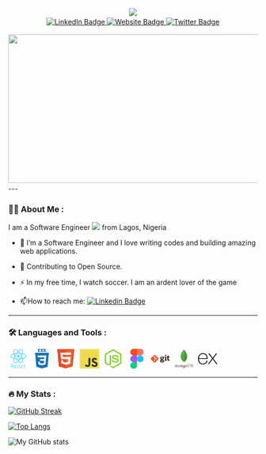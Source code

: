 <div id="header" align="center">
  <img src="https://media.giphy.com/media/1sgetPM00wWqJpVUTl/giphy.gif" width="100"/>
  <div id="badges">
  <a href="https://www.linkedin.com/in/mary-shodiya/">
    <img src="https://img.shields.io/badge/LinkedIn-blue?style=for-the-badge&logo=linkedin&logoColor=white" alt="LinkedIn Badge"/>
  </a>
  <a href="https://maryshodiya.netlify.app">
    <img src="https://img.shields.io/badge/Portfolio-purple?style=for-the-badge&logo=browser&logoColor=white" alt="Website Badge"/>
  </a>
  <a href="https://www.twitter.com/addvokeight">
    <img src="https://img.shields.io/badge/Twitter-blue?style=for-the-badge&logo=twitter&logoColor=white" alt="Twitter Badge"/>
  </a>
</div>
  <img src="https://komarev.com/ghpvc/?username=MaryShodiya&style=flat-square&color=blue" alt=""/>
</div>
<div align="center">
  <img src="https://media.giphy.com/media/kKIe6QfHgeL8zZVH6V/giphy.gif" width="600" height="300"/>
</div>
---

### :woman_technologist: About Me :

I am a Software Engineer <img src="https://media.giphy.com/media/WUlplcMpOCEmTGBtBW/giphy.gif" width="30"> from Lagos, Nigeria

- :telescope: I’m a Software Engineer and I love writing codes and building amazing web applications.

- :seedling: Contributing to Open Source.

- :zap: In my free time, I watch soccer. I am an ardent lover of the game

- :mailbox:How to reach me: [![Linkedin Badge](https://img.shields.io/badge/-LinkedIn-blue?style=flat&logo=Linkedin&logoColor=white)](https://www.linkedin.com/in/mary-shodiya)

---

### :hammer_and_wrench: Languages and Tools :

<div>
  
  <img src="https://github.com/devicons/devicon/blob/master/icons/react/react-original-wordmark.svg" title="React" alt="React" width="40" height="40"/>&nbsp;
  <img src="https://github.com/devicons/devicon/blob/master/icons/css3/css3-plain-wordmark.svg"  title="CSS3" alt="CSS" width="40" height="40"/>&nbsp;
  <img src="https://github.com/devicons/devicon/blob/master/icons/html5/html5-original.svg" title="HTML5" alt="HTML" width="40" height="40"/>&nbsp;
  <img src="https://github.com/devicons/devicon/blob/master/icons/javascript/javascript-original.svg" title="JavaScript" alt="JavaScript" width="40" height="40"/>&nbsp;
  <img src="https://github.com/devicons/devicon/blob/master/icons/nodejs/nodejs-original.svg" title="NodeJS" alt="NodeJS" width="40" height="40"/>&nbsp;
  <img src="https://github.com/devicons/devicon/blob/master/icons/figma/figma-original.svg" title="FIGMA" alt="FIGMA" width="40" height="40"/>&nbsp;
  <img src="https://github.com/devicons/devicon/blob/master/icons/git/git-original-wordmark.svg" title="Git" alt="Git" width="40" height="40"/>&nbsp;
  <img src="https://github.com/devicons/devicon/blob/master/icons/mongodb/mongodb-original-wordmark.svg" title="MongoDB" alt="MongoDb" width="40" height="40"/>&nbsp;
<img src="https://github.com/devicons/devicon/blob/master/icons/express/express-original.svg" title="Express" alt="Express" width="40" height="40"/>&nbsp;

</div>

---

### :fire: My Stats :
[![GitHub Streak](http://github-readme-streak-stats.herokuapp.com?user=MaryShodiya&theme=dark&background=000000)](https://git.io/streak-stats)

[![Top Langs](https://github-readme-stats.vercel.app/api/top-langs/?username=MaryShodiya&layout=compact&theme=vision-friendly-dark)](https://github.com/MaryShodiya/github-readme-stats)

![My GitHub stats](https://github-readme-stats.vercel.app/api?username=MaryShodiya&show_icons=true&theme=highcontrast) 


